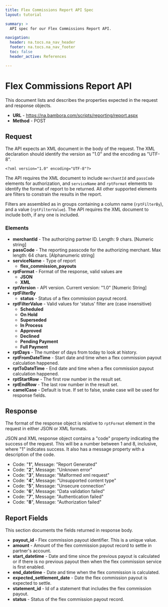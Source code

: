 ```yaml
---
title: Flex Commissions Report API Spec
layout: tutorial

summary: >
  API spec for our Flex Commissions Report API.

navigation:
  header: na.tocs.na_nav_header
  footer: na.tocs.na_nav_footer
  toc: false
  header_active: References

---
```


# Flex Commissions Report API

This document lists and describes the properties expected in the request and response objects.

- **URL** - <https://na.bambora.com/scripts/reporting/report.aspx>
- **Method** - POST

## Request

The API expects an XML document in the body of the request. The XML declaration should identify the version as "1.0" and
the encoding as "UTF-8".

```
<?xml version="1.0" encoding="UTF-8"?>
```

The API requires the XML document to include `merchantId` and `passCode` elements for authorization, and `serviceName` and `rptFormat` elements to identify the format of report to be returned. All other supported elements are filters to constrain the results in the report.

Filters are assembled as in groups containing a column name (`rptFilterBy`), and a value (`rptFilterValue`). The API requires the XML document to include both, if any one is included.

### Elements

- **merchantId** - The authorizing partner ID. Length: 9 chars. [Numeric string]
- **passCode** - The reporting passcode for the authorizing merchant. Max length: 64 chars. [Alphanumeric string]
- **serviceName** - Type of report
  - **flex_commission_payouts**
- **rptFormat** - Format of the response, valid values are
  - **JSON**
  - **XML**
- **rptVersion** - API version. Current version: "1.0" [Numeric String]
- **rptFilterBy**
  - **status** - Status of a flex commission payout record.
- **rptFilterValue** - Valid values for 'status' filter are (case insensitive)
  - **Scheduled**
  - **On Hold**
  - **Superseded**
  - **In Process**
  - **Approved**
  - **Declined**
  - **Pending Payment**
  - **Full Payment**
- **rptDays** - The number of days from today to look at history.
- **rptFromDateTime** - Start date and time when a flex commission payout calculation happened.
- **rptToDateTime** - End date and time when a flex commission payout calculation happened.
- **rptStartRow** - The first row number in the result set.
- **rptEndRow** - The last row number in the result set.
- **camelCase** - Default is true. If set to false, snake case will be used for response fields.

## Response

The format of the response object is relative to `rptFormat` element in the request in either JSON or XML formats.

JSON and XML response object contains a "code" property indicating the success of the request. This will be a number between 1 and 8, inclusive, where "1" indicates success. It also has a message property with a description of the code.

- Code: "**1**", Message:	"Report Generated"
- Code: "**2**", Message:	"Unknown error"
- Code: "**3**", Message:	"Malformed xml request"
- Code: "**4**", Message:	"Unsupported content type"
- Code: "**5**", Message:	"Unsecure connection"
- Code: "**6**", Message:	"Data validation failed"
- Code: "**7**", Message:	"Authentication failed"
- Code: "**8**", Message:	"Authorization failed"

## Report Fields

This section documents the fields returned in response body.

- **payout_id** - Flex commission payout identifier. This is a unique value.
- **amount** - Amount of the flex commission payout record to settle in partner's account.
- **start_datetime** - Date and time since the previous payout is calculated or if there is no previous payout then when the flex commission service is first enabled.
- **end_datetime** - Date and time when the flex commission is calculated.
- **expected_settlement_date** - Date the flex commission payout is expected to settle.
- **statement_id** - Id of a statement that includes the flex commission payout.
- **status** - Status of the flex commission payout record.

